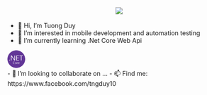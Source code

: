 <div id="header" align="center">
  <img src="https://media.giphy.com/media/M9gbBd9nbDrOTu1Mqx/giphy.gif" width="100"/>
</div>

- 👋 Hi, I’m Tuong Duy
- 👀 I’m interested in mobile development and automation testing
- 🌱 I’m currently learning .Net Core Web Api
<div>
  <img src="https://github.com/devicons/devicon/blob/master/icons/dotnetcore/dotnetcore-original.svg" width="40" height="40"/>  
</div>
- 💞️ I’m looking to collaborate on ...
- 📫 Find me: https://www.facebook.com/tngduy10

